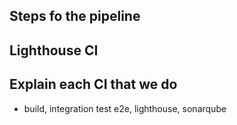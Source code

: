 ## Steps fo the pipeline

## Lighthouse CI

## Explain each CI that we do

- build, integration test e2e, lighthouse, sonarqube
